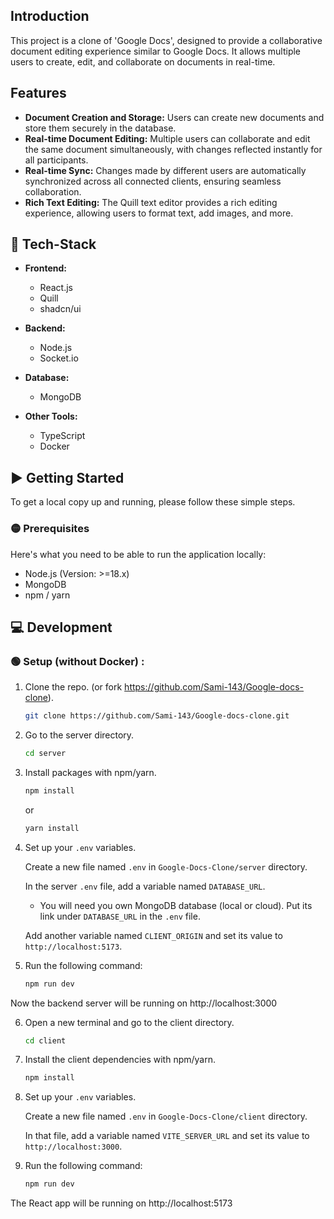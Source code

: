 ## Introduction
 This project is a clone of 'Google Docs', designed to provide a collaborative document editing experience similar to Google Docs. It allows multiple users to create, edit, and collaborate on documents in real-time.

## Features

- **Document Creation and Storage:** Users can create new documents and store them securely in the database.
- **Real-time Document Editing:** Multiple users can collaborate and edit the same document simultaneously, with changes reflected instantly for all participants.
- **Real-time Sync:** Changes made by different users are automatically synchronized across all connected clients, ensuring seamless collaboration.
- **Rich Text Editing:** The Quill text editor provides a rich editing experience, allowing users to format text, add images, and more.

## 🔧 Tech-Stack 

- **Frontend:**
  - React.js
  - Quill
  - shadcn/ui

- **Backend:**
  - Node.js
  - Socket.io

- **Database:**
  - MongoDB

- **Other Tools:**
  - TypeScript
  - Docker

## ▶️ Getting Started

To get a local copy up and running, please follow these simple steps.

### 🟡 Prerequisites

Here's what you need to be able to run the application locally:

- Node.js (Version: >=18.x)
- MongoDB
- npm / yarn

## 💻 Development

### 🟢 Setup (without Docker) :

1. Clone the repo. (or fork https://github.com/Sami-143/Google-docs-clone).

   ```sh
   git clone https://github.com/Sami-143/Google-docs-clone.git
   ```

2. Go to the server directory.
 
   ```sh
   cd server
   ```

3. Install packages with npm/yarn.

   ```sh
   npm install
   ```
   or
   
   ```sh
   yarn install
   ```

   
4. Set up your `.env` variables.

   Create a new file named `.env` in `Google-Docs-Clone/server` directory.

   In the server `.env` file, add a variable named `DATABASE_URL`.
   
   - You will need you own MongoDB database (local or cloud). Put its link under `DATABASE_URL` in the `.env` file.

   Add another variable named `CLIENT_ORIGIN` and set its value to `http://localhost:5173`.

  
5. Run the following command:
   
    ```sh
    npm run dev
    ```

  Now the backend server will be running on http://localhost:3000

6. Open a new terminal and go to the client directory.

   ```sh
   cd client
   ```

7. Install the client dependencies with npm/yarn.

   ```sh
   npm install
   ```

8. Set up your `.env` variables.

   Create a new file named `.env` in `Google-Docs-Clone/client` directory.
   
   In that file, add a variable named `VITE_SERVER_URL` and set its value to `http://localhost:3000`.
   
10. Run the following command: 
    ```sh
    npm run dev
    ```
    
 The React app will be running on http://localhost:5173
